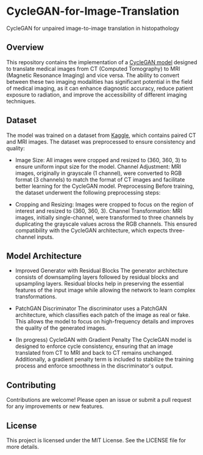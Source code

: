 # CycleGAN-for-Image-Translation
CycleGAN for unpaired image-to-image translation in histopathology

## Overview
This repository contains the implementation of a [CycleGAN model](https://github.com/junyanz/CycleGAN?tab=readme-ov-file) designed to translate medical images from CT (Computed Tomography) to MRI (Magnetic Resonance Imaging) and vice versa. The ability to convert between these two imaging modalities has significant potential in the field of medical imaging, as it can enhance diagnostic accuracy, reduce patient exposure to radiation, and improve the accessibility of different imaging techniques.

## Dataset
The model was trained on a dataset from [Kaggle](https://www.kaggle.com/datasets/darren2020/ct-to-mri-cgan/data), which contains paired CT and MRI images. The dataset was preprocessed to ensure consistency and quality:

- Image Size: All images were cropped and resized to (360, 360, 3) to ensure uniform input size for the model.
Channel Adjustment: MRI images, originally in grayscale (1 channel), were converted to RGB format (3 channels) to match the format of CT images and facilitate better learning for the CycleGAN model.
Preprocessing
Before training, the dataset underwent the following preprocessing steps:

- Cropping and Resizing: Images were cropped to focus on the region of interest and resized to (360, 360, 3).
Channel Transformation: MRI images, initially single-channel, were transformed to three channels by duplicating the grayscale values across the RGB channels. This ensured compatibility with the CycleGAN architecture, which expects three-channel inputs.

## Model Architecture
- Improved Generator with Residual Blocks
The generator architecture consists of downsampling layers followed by residual blocks and upsampling layers. Residual blocks help in preserving the essential features of the input image while allowing the network to learn complex transformations.

- PatchGAN Discriminator
The discriminator uses a PatchGAN architecture, which classifies each patch of the image as real or fake. This allows the model to focus on high-frequency details and improves the quality of the generated images.

- (In progress) CycleGAN with Gradient Penalty 
The CycleGAN model is designed to enforce cycle consistency, ensuring that an image translated from CT to MRI and back to CT remains unchanged. Additionally, a gradient penalty term is included to stabilize the training process and enforce smoothness in the discriminator's output.

## Contributing
Contributions are welcome! Please open an issue or submit a pull request for any improvements or new features.

## License
This project is licensed under the MIT License. See the LICENSE file for more details.
